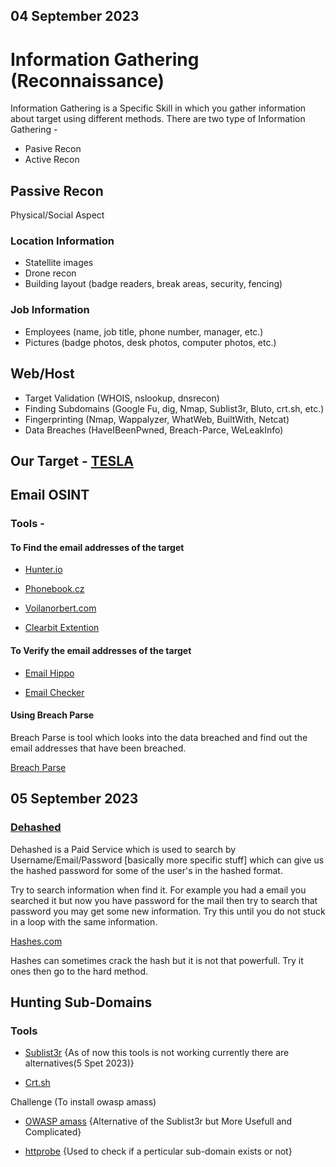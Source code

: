 ## 04 September 2023

# Information Gathering (Reconnaissance)

Information Gathering is a Specific Skill in which you gather information about target using different methods.
There are two type of Information Gathering -

- Pasive Recon
- Active Recon

## Passive Recon

Physical/Social Aspect

### Location Information

- Statellite images
- Drone recon
- Building layout (badge readers, break areas, security, fencing)

### Job Information

- Employees (name, job title, phone number, manager, etc.)
- Pictures (badge photos, desk photos, computer photos, etc.)

## Web/Host

- Target Validation (WHOIS, nslookup, dnsrecon)
- Finding Subdomains (Google Fu, dig, Nmap, Sublist3r, Bluto, crt.sh, etc.)
- Fingerprinting (Nmap, Wappalyzer, WhatWeb, BuiltWith, Netcat)
- Data Breaches (HaveIBeenPwned, Breach-Parce, WeLeakInfo)

## Our Target - [TESLA](https://bugcrowd.com/tesla)

## Email OSINT

### Tools -

#### To Find the email addresses of the target

- [Hunter.io](https://hunter.io/)

- [Phonebook.cz](https://phonebook.cz/)

- [Voilanorbert.com](https://www.voilanorbert.com/)

- [Clearbit Extention](https://clearbit.com/)

#### To Verify the email addresses of the target

- [Email Hippo](https://tools.emailhippo.com/)

- [Email Checker](https://email-checker.net/)

#### Using Breach Parse 

Breach Parse is tool which looks into the data breached and find out the email addresses that have been breached.
 
[Breach Parse](https://github.com/hmaverickadams/breach-parse)

## 05 September 2023

### [Dehashed](https://dehashed.com/)

Dehashed is a Paid Service which is used to search by Username/Email/Password [basically more specific stuff] which can give us the hashed password for 
some of the user's in the hashed format.

Try to search information when find it. For example you had a email you searched it but now you have password for the mail then try to search that 
password you may get some new information. Try this until you do not stuck in a loop with the same information.

[Hashes.com](https://hashes.com/en/decrypt/hash) 

Hashes can sometimes crack the hash but it is not that powerfull. Try it ones then go to the hard method.

## Hunting Sub-Domains

### Tools

- [Sublist3r](https://github.com/aboul3la/Sublist3r) {As of now this tools is not working currently there are alternatives(5 Spet 2023)}

- [Crt.sh](https://crt.sh/)

Challenge (To install owasp amass)

- [OWASP amass](https://github.com/owasp-amass/amass) {Alternative of the Sublist3r but More Usefull and Complicated}

- [httprobe](https://github.com/tomnomnom/httprobe) {Used to check if a perticular sub-domain exists or not}


